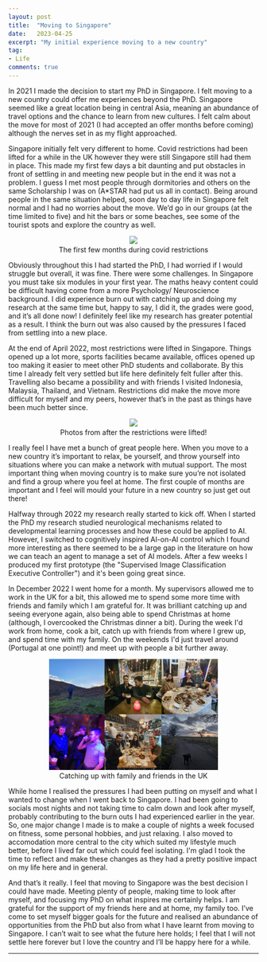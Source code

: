 ```yaml
---
layout: post
title:  "Moving to Singapore"
date:   2023-04-25
excerpt: "My initial experience moving to a new country"
tag:
- Life
comments: true
---
```


In 2021 I made the decision to start my PhD in Singapore. I felt moving to a new country could offer me experiences beyond the PhD. Singapore seemed like a great location being in central Asia, meaning an abundance of travel options and the chance to learn from new cultures. I felt calm about the move for most of 2021 (I had accepted an offer months before coming) although the nerves set in as my flight approached. 

Singapore initially felt very different to home. Covid restrictions had been lifted for a while in the UK however they were still Singapore still had them in place. This made my first few days a bit daunting and put obstacles in front of settling in and meeting new people but in the end it was not a problem. I guess I met most people through dormitories and others on the same Scholarship I was on (A*STAR had put us all in contact). Being around people in the same situation helped, soon day to day life in Singapore felt normal and I had no worries about the move. We’d go in our groups (at the time limited to five) and hit the bars or some beaches, see some of the tourist spots and explore the country as well. 
<center><figure>
    <img src="/images/moving_post_covid.png" style="width:90%">
    <figcaption>The first few months during covid restrictions</figcaption>
</figure></center>
Obviously throughout this I had started the PhD, I had worried if I would struggle but overall, it was fine. There were some challenges. In Singapore you must take six modules in your first year. The maths heavy content could be difficult having come from a more Psychology/ Neuroscience background. I did experience burn out with catching up and doing my research at the same time but, happy to say, I did it, the grades were good, and it’s all done now! I definitely feel like my research has greater potential as a result. I think the burn out was also caused by the pressures I faced from settling into a new place. 

At the end of April 2022, most restrictions were lifted in Singapore. Things opened up a lot more, sports facilities became available, offices opened up too making it easier to meet other PhD students and collaborate. By this time I already felt very settled but life here definitely felt fuller after this. Travelling also became a possibility and with friends I visited Indonesia, Malaysia, Thailand, and Vietnam. Restrictions did make the move more difficult for myself and my peers, however that’s in the past as things have been much better since. 
<center><figure>
    <img src="/images/moving_post_postcovid.png" style="width:90%">
    <figcaption>Photos from after the restrictions were lifted!</figcaption>
</figure></center>
I really feel I have met a bunch of great people here. When you move to a new country it’s important to relax, be yourself, and throw yourself into situations where you can make a network with mutual support. The most important thing when moving country is to make sure you’re not isolated and find a group where you feel at home. The first couple of months are important and I feel will mould your future in a new country so just get out there! 

Halfway through 2022 my research really started to kick off. When I started the PhD my research studied neurological mechanisms related to developmental learning processes and how these could be applied to AI. However, I switched to cognitively inspired AI-on-AI control which I found more interesting as there seemed to be a large gap in the literature on how we can teach an agent to manage a set of AI models. After a few weeks I produced my first prototype (the "Supervised Image Classification Executive Controller") and it's been going great since.

In December 2022 I went home for a month. My supervisors allowed me to work in the UK for a bit, this allowed me to spend some more time with friends and family which I am grateful for. It was brilliant catching up and seeing everyone again, also being able to spend Christmas at home (although, I overcooked the Christmas dinner a bit). During the week I'd work from home, cook a bit, catch up with friends from where I grew up, and spend time with my family. On the weekends I'd just travel around (Portugal at one point!) and meet up with people a bit further away. 
<center><figure>
    <img src="/images/moving_post_home.png" style="width:80%">
    <figcaption>Catching up with family and friends in the UK</figcaption>
</figure></center>
While home I realised the pressures I had been putting on myself and what I wanted to change when I went back to Singapore. I had been going to socials most nights and not taking time to calm down and look after myself, probably contributing to the burn outs I had experienced earlier in the year. So, one major change I made is to make a couple of nights a week focused on fitness, some personal hobbies, and just relaxing. I also moved to accomodation more central to the city which suited my lifestyle much better, before I lived far out which could feel isolating. I'm glad I took the time to reflect and make these changes as they had a pretty positive impact on my life here and in general.

And that’s it really. I feel that moving to Singapore was the best decision I could have made. Meeting plenty of people, making time to look after myself, and focusing my PhD on what inspires me certainly helps. I am grateful for the support of my friends here and at home, my family too. I’ve come to set myself bigger goals for the future and realised an abundance of opportunities from the PhD but also from what I have learnt from moving to Singapore. I can’t wait to see what the future here holds; I feel that I will not settle here forever but I love the country and I’ll be happy here for a while.


---


